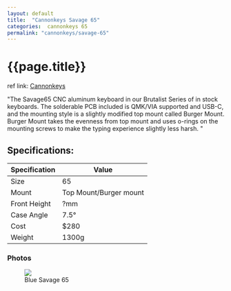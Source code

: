 ```yaml
---
layout: default
title:  "Cannonkeys Savage 65"
categories:  cannonkeys 65
permalink: "cannonkeys/savage-65"
---
```

# {{page.title}}

ref link: [Cannonkeys](https://cannonkeys.com/products/savage65)

"The Savage65 CNC aluminum keyboard in our Brutalist Series of in stock keyboards. The solderable PCB included is QMK/VIA supported and USB-C, and the mounting style is a slightly modified top mount called Burger Mount. Burger Mount takes the evenness from top mount and uses o-rings on the mounting screws to make the typing experience slightly less harsh.
"

## Specifications:

| Specification | Value |
|---|---|
| Size | 65 |
| Mount | Top Mount/Burger mount |
| Front Height | ?mm |
| Case Angle | 7.5° |
| Cost | $280 |
| Weight | 1300g |

### Photos
<figure>
  <img src="{{ 'assets/images/cannonkeys/savage65/blue-savage65.png' | relative_url }}">
  <figcaption>Blue Savage 65</figcaption>
</figure>
